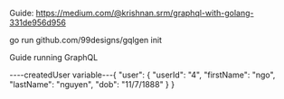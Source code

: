 Guide: https://medium.com/@krishnan.srm/graphql-with-golang-331de956d956

go run github.com/99designs/gqlgen init


Guide running GraphQL
<!-- # mutation removeUser($removeUser:DeleteUser!){
#   removeUser(input: $removeUser){
#     id
#     firstName
#     lastName
#   }
# }
# query {
# 	users{
#      id
#     firstName
#     lastName
#   }
# }
# find a user
# query {
# 	user(id:"2"){
#     id
#     firstName
#     lastName
#   }
# }
#Create a User
# mutation createUser($user:NewUser!){
#   createUser(input:$user){
#     id
#     firstName
#     lastName
#     dob
#   }
# } -->
----createdUser variable---{
  "user": {
    "userId": "4",
    "firstName": "ngo",
    "lastName": "nguyen",
    "dob": "11/7/1888"
  }
}
